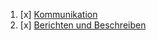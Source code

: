 1. [x]  [Kommunikation](Kommunikation.md)
2. [x] [Berichten und Beschreiben](Berichten_und_Beschreiben.md)
